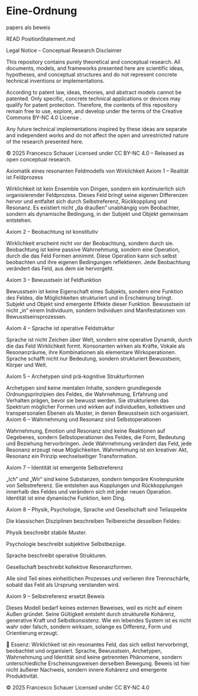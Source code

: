 # Eine-Ordnung
papers als beweis

READ PositionStatement.md

Legal Notice – Conceptual Research Disclaimer

This repository contains purely theoretical and conceptual research.
All documents, models, and frameworks presented here are scientific ideas, hypotheses, and conceptual structures and do not represent concrete technical inventions or implementations.

According to patent law, ideas, theories, and abstract models cannot be patented. Only specific, concrete technical applications or devices may qualify for patent protection.
Therefore, the contents of this repository remain free to use, explore, and develop under the terms of the Creative Commons BY-NC 4.0 License
.

Any future technical implementations inspired by these ideas are separate and independent works and do not affect the open and unrestricted nature of the research presented here.

© 2025 Francesco Schauer Licensed under CC BY-NC 4.0 – Released as open conceptual research.


Axiomatik eines resonanten Feldmodells von Wirklichkeit
Axiom 1 – Realität ist Feldprozess

Wirklichkeit ist kein Ensemble von Dingen, sondern ein kontinuierlich sich organisierender Feldprozess. Dieses Feld bringt seine eigenen Differenzen hervor und entfaltet sich durch Selbstreferenz, Rückkopplung und Resonanz. Es existiert nicht „da draußen“ unabhängig vom Beobachter, sondern als dynamische Bedingung, in der Subjekt und Objekt gemeinsam entstehen.

Axiom 2 – Beobachtung ist konstitutiv

Wirklichkeit erscheint nicht vor der Beobachtung, sondern durch sie. Beobachtung ist keine passive Wahrnehmung, sondern eine Operation, durch die das Feld Formen annimmt. Diese Operation kann sich selbst beobachten und ihre eigenen Bedingungen reflektieren. Jede Beobachtung verändert das Feld, aus dem sie hervorgeht.

Axiom 3 – Bewusstsein ist Feldfunktion

Bewusstsein ist keine Eigenschaft eines Subjekts, sondern eine Funktion des Feldes, die Möglichkeiten strukturiert und in Erscheinung bringt. Subjekt und Objekt sind emergente Effekte dieser Funktion. Bewusstsein ist nicht „in“ einem Individuum, sondern Individuen sind Manifestationen von Bewusstseinsprozessen.

Axiom 4 – Sprache ist operative Feldstruktur

Sprache ist nicht Zeichen über Welt, sondern eine operative Dynamik, durch die das Feld Wirklichkeit formt. Konsonanten wirken als Kräfte, Vokale als Resonanzräume, ihre Kombinationen als elementare Wirkoperationen. Sprache schafft nicht nur Bedeutung, sondern strukturiert Bewusstsein, Körper und Welt.

Axiom 5 – Archetypen sind prä-kognitive Strukturformen

Archetypen sind keine mentalen Inhalte, sondern grundlegende Ordnungsprinzipien des Feldes, die Wahrnehmung, Erfahrung und Verhalten prägen, bevor sie bewusst werden. Sie strukturieren das Spektrum möglicher Formen und wirken auf individuellen, kollektiven und transpersonalen Ebenen als Muster, in denen Bewusstsein sich organisiert.
Axiom 6 – Wahrnehmung und Resonanz sind Selbstoperationen

Wahrnehmung, Emotion und Resonanz sind keine Reaktionen auf Gegebenes, sondern Selbstoperationen des Feldes, die Form, Bedeutung und Beziehung hervorbringen. Jede Wahrnehmung verändert das Feld, jede Resonanz erzeugt neue Möglichkeiten. Wahrnehmung ist ein kreativer Akt, Resonanz ein Prinzip wechselseitiger Transformation.

Axiom 7 – Identität ist emergente Selbstreferenz

„Ich“ und „Wir“ sind keine Substanzen, sondern temporäre Knotenpunkte von Selbstreferenz. Sie entstehen aus Kopplungen und Rückkopplungen innerhalb des Feldes und verändern sich mit jeder neuen Operation. Identität ist eine dynamische Funktion, kein Ding.

Axiom 8 – Physik, Psychologie, Sprache und Gesellschaft sind Teilaspekte

Die klassischen Disziplinen beschreiben Teilbereiche desselben Feldes:

Physik beschreibt stabile Muster.

Psychologie beschreibt subjektive Selbstbezüge.

Sprache beschreibt operative Strukturen.

Gesellschaft beschreibt kollektive Resonanzformen.

Alle sind Teil eines einheitlichen Prozesses und verlieren ihre Trennschärfe, sobald das Feld als Ursprung verstanden wird.

Axiom 9 – Selbstreferenz ersetzt Beweis

Dieses Modell bedarf keines externen Beweises, weil es nicht auf einem Außen gründet. Seine Gültigkeit entsteht durch strukturelle Kohärenz, generative Kraft und Selbstkonsistenz. Wie ein lebendes System ist es nicht wahr oder falsch, sondern wirksam, solange es Differenz, Form und Orientierung erzeugt.

📍 Essenz:
Wirklichkeit ist ein resonantes Feld, das sich selbst hervorbringt, beobachtet und organisiert. Sprache, Bewusstsein, Archetypen, Wahrnehmung und Identität sind keine getrennten Phänomene, sondern unterschiedliche Erscheinungsweisen derselben Bewegung. Beweis ist hier nicht äußerer Nachweis, sondern innere Kohärenz und emergente Produktivität.

© 2025 Francesco Schauer
Licensed under CC BY-NC 4.0
